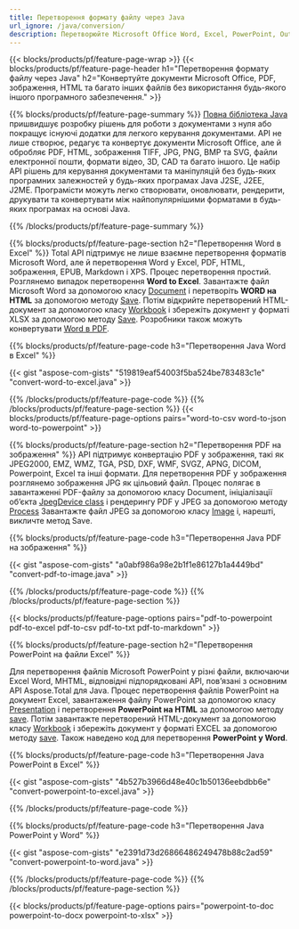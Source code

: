 ```yaml
---
title: Перетворення формату файлу через Java 
url_ignore: /java/conversion/
description: Перетворюйте Microsoft Office Word, Excel, PowerPoint, Outlook, PDF, HTML, 3D-зображення, діаграми, відеоформати та інші інші формати за допомогою лише кількох рядків коду Java.
---
```


{{< blocks/products/pf/feature-page-wrap >}}
{{< blocks/products/pf/feature-page-header h1="Перетворення формату файлу через Java" h2="Конвертуйте документи Microsoft Office, PDF, зображення, HTML та багато інших файлів без використання будь-якого іншого програмного забезпечення." >}}

{{% blocks/products/pf/feature-page-summary %}}
[Повна бібліотека Java](https://products.aspose.com/total/java/) пришвидшує розробку рішень для роботи з документами з нуля або покращує існуючі додатки для легкого керування документами.  API не лише створює, редагує та конвертує документи Microsoft Office, але й обробляє PDF, HTML, зображення TIFF, JPG, PNG, BMP та SVG, файли електронної пошти, формати відео, 3D, CAD та багато іншого.  Це набір API рішень для керування документами та маніпуляцій без будь-яких програмних залежностей у будь-яких програмах Java J2SE, J2EE, J2ME. Програмісти можуть легко створювати, оновлювати, рендерити, друкувати та конвертувати між найпопулярнішими форматами в будь-яких програмах на основі Java.

{{% /blocks/products/pf/feature-page-summary  %}}

{{% blocks/products/pf/feature-page-section  h2="Перетворення Word в Excel" %}}
Total API підтримує не лише взаємне перетворення форматів Microsoft Word, але й перетворення Word у Excel, PDF, HTML, зображення, EPUB, Markdown і XPS.  Процес перетворення простий. Розглянемо випадок перетворення **Word to Excel**.  Завантажте файл Microsoft Word за допомогою класу [Document](https://reference.aspose.com/words/java/com.aspose.words/Document) і перетворіть **WORD на HTML** за допомогою методу [Save](https://reference.aspose.com/words/java/com.aspose.words/Document#save(java.lang.String,com.aspose.words.SaveOptions)).  Потім відкрийте перетворений HTML-документ за допомогою класу [Workbook](https://reference.aspose.com/cells/java/com.aspose.cells/Workbook) і збережіть документ у форматі XLSX за допомогою методу [Save](https://reference.aspose.com/cells/java/com.aspose.cells/workbook#save(java.lang.String,%20com.aspose.cells.SaveOptions)).
 Розробники також можуть конвертувати [Word в PDF](https://products.aspose.com/words/java/conversion/word-to-pdf/).


{{% blocks/products/pf/feature-page-code h3="Перетворення Java Word в Excel" %}}

{{< gist "aspose-com-gists" "519819eaf54003f5ba524be783483c1e" "convert-word-to-excel.java" >}}

{{% /blocks/products/pf/feature-page-code  %}}
{{% /blocks/products/pf/feature-page-section %}}
{{< blocks/products/pf/feature-page-options pairs="word-to-csv word-to-json word-to-powerpoint" >}}


{{% blocks/products/pf/feature-page-section  h2="Перетворення PDF на зображення" %}}
API підтримує конвертацію PDF у зображення, такі як JPEG2000, EMZ, WMZ, TGA, PSD, DXF, WMF, SVGZ, APNG, DICOM, Powerpoint, Excel та інші формати.  Для перетворення PDF у зображення розглянемо зображення JPG як цільовий файл.  Процес полягає в завантаженні PDF-файлу за допомогою класу Document, ініціалізації об’єкта [JpegDevice class](https://reference.aspose.com/pdf/java/aspose.pdf.devices/jpegdevice) і рендерингу PDF у JPEG за допомогою методу [Process](https://reference.aspose.com/pdf/java/aspose.pdf.devices.pagedevice/process/methods/1)
Завантажте файл JPEG за допомогою класу [Image](https://reference.aspose.com/imaging/java/aspose.imaging/image) і, нарешті, викличте метод Save.

{{% blocks/products/pf/feature-page-code h3="Перетворення Java PDF на зображення" %}}

{{< gist "aspose-com-gists" "a0abf986a98e2b1f1e86127b1a4449bd" "convert-pdf-to-image.java" >}}


{{% /blocks/products/pf/feature-page-code  %}}
{{% /blocks/products/pf/feature-page-section %}}

{{< blocks/products/pf/feature-page-options pairs="pdf-to-powerpoint pdf-to-excel pdf-to-csv pdf-to-txt pdf-to-markdown" >}}

{{% blocks/products/pf/feature-page-section  h2="Перетворення PowerPoint на файли Excel" %}}

Для перетворення файлів Microsoft PowerPoint у різні файли, включаючи Excel Word, MHTML, відповідні підпорядковані API, пов’язані з основним API Aspose.Total для Java. Процес перетворення файлів PowerPoint на документ Excel, завантаження файлу PowerPoint за допомогою класу [Presentation](https://reference.aspose.com/slides/java/com.aspose.slides/Presentation) і перетворення **PowerPoint на HTML** за допомогою методу [save](https://reference.aspose.com/slides/java/com.aspose.slides/Presentation#save-java.lang.String-int-com.aspose.slides.ISaveOptions-). Потім завантажте перетворений HTML-документ за допомогою класу [Workbook](https://reference.aspose.com/cells/java/com.aspose.cells/Workbook) і збережіть документ у форматі EXCEL за допомогою методу [save](https://reference.aspose.com/cells/java/com.aspose.cells/workbook#save(java.lang.String,%20com.aspose.cells.SaveOptions)).  Також наведено код для перетворення **PowerPoint у Word**.

{{% blocks/products/pf/feature-page-code h3="Перетворення Java PowerPoint в Excel" %}}

{{< gist "aspose-com-gists" "4b527b3966d48e40c1b50136eebdbb6e" "convert-powerpoint-to-excel.java" >}}

{{% /blocks/products/pf/feature-page-code %}}

{{% blocks/products/pf/feature-page-code h3="Перетворення Java PowerPoint у Word" %}}

{{< gist "aspose-com-gists" "e2391d73d26866486249478b88c2ad59" "convert-powerpoint-to-word.java" >}}

{{% /blocks/products/pf/feature-page-code %}}
{{% /blocks/products/pf/feature-page-section %}}

{{< blocks/products/pf/feature-page-options pairs="powerpoint-to-doc powerpoint-to-docx powerpoint-to-xlsx" >}}